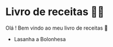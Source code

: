 # Livro de receitas :man_cook:

Olá ! Bem vindo ao meu livro de receitas :wave:

- Lasanha a Bolonhesa
